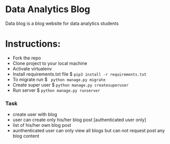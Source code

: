 # Data Analytics Blog
Data blog is a blog website for data analytics students

# Instructions:
* Fork the repo
* Clone project to your local machine
* Activate virtualenv
* Install requirements.txt file $ `pip3 install -r requirements.txt`
* To migrate run $ ` python manage.py migrate`
* Create super user $ ` python manage.py createsuperuser `
* Run server $ ` python manage.py runserver ` 


### Task
- create user with blog
- user can create only his/her blog post [authenticated user only]
- list of his/her own blog post
- aunthenticated user can only view all blogs but can not request post any blog content